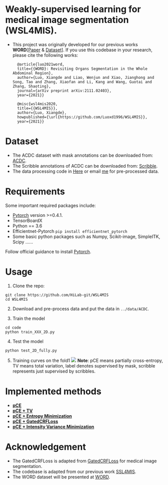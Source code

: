 # Weakly-supervised learning for medical image segmentation (WSL4MIS).
* This project was originally developed for our previous works **WORD**[[Paper](https://arxiv.org/pdf/2111.02403.pdf) & [Dataset](https://github.com/HiLab-git/WORD)]. If you use this codebase in your research, please cite the following works:
 
		@article{luo2021word,
		title={{WORD}: Revisiting Organs Segmentation in the Whole Abdominal Region},
		author={Luo, Xiangde and Liao, Wenjun and Xiao, Jianghong and Song, Tao and Zhang, Xiaofan and Li, Kang and Wang, Guotai and Zhang, Shaoting},
		journal={arXiv preprint arXiv:2111.02403},
		year={2021}}
		
		@misc{wsl4mis2020,
		title={{WSL4MIS}},
		author={Luo, Xiangde},
		howpublished={\url{https://github.com/Luoxd1996/WSL4MIS}},
		year={2021}}
		
# Dataset
* The ACDC dataset with mask annotations can be downloaded from: [ACDC](https://www.creatis.insa-lyon.fr/Challenge/acdc/databases.html).
* The Scribble annotations of ACDC can be downloaded from: [Scribble](https://gvalvano.github.io/wss-multiscale-adversarial-attention-gates/data).
* The data processing code in [Here](https://github.com/Luoxd1996/WSL4MIS/blob/main/code/dataloaders/acdc_data_processing.py) or email [me](luoxd1996@gmail.com) for pre-processed data.
# Requirements
Some important required packages include:
* [Pytorch][torch_link] version >=0.4.1.
* TensorBoardX
* Python == 3.6 
* Efficientnet-Pytorch `pip install efficientnet_pytorch`
* Some basic python packages such as Numpy, Scikit-image, SimpleITK, Scipy ......

Follow official guidance to install [Pytorch][torch_link].

[torch_link]:https://pytorch.org/

# Usage

1. Clone the repo:
```
git clone https://github.com/HiLab-git/WSL4MIS
cd WSL4MIS
```
2. Download and pre-process data and put the data in  `../data/ACDC`.

3. Train the model
```
cd code
python train_XXX_2D.py
```

4. Test the model
```
python test_2D_fully.py
```
5. Training curves on the fold1
![](https://github.com/Luoxd1996/WSL4MIS/blob/main/imgs/fold1_curve.png) 
**Note**: pCE means partially cross-entropy, TV means total variation, label denotes supervised by mask, scribble represents just supervised by scribbles.

# Implemented methods
* [**pCE**](https://openaccess.thecvf.com/content_cvpr_2018/papers/Tang_Normalized_Cut_Loss_CVPR_2018_paper.pdf)
* [**pCE + TV**](https://arxiv.org/pdf/1605.01368.pdf)
* [**pCE + Entropy Minimization**](https://arxiv.org/pdf/2111.02403.pdf)
* [**pCE + GatedCRFLoss**](https://github.com/LEONOB2014/GatedCRFLoss)
* [**pCE + Intensity Variance Minimization**](https://arxiv.org/pdf/2111.02403.pdf)

# Acknowledgement
* The GatedCRFLoss is adapted from [GatedCRFLoss](https://github.com/LEONOB2014/GatedCRFLoss) for medical image segmentation.
* The codebase is adapted from our previous work [SSL4MIS](https://github.com/HiLab-git/SSL4MIS).
* The WORD dataset will be presented at [WORD](https://github.com/HiLab-git/WORD).

